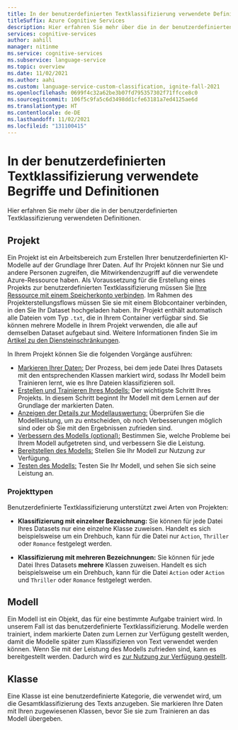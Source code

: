 ```yaml
---
title: In der benutzerdefinierten Textklassifizierung verwendete Definitionen
titleSuffix: Azure Cognitive Services
description: Hier erfahren Sie mehr über die in der benutzerdefinierten Textklassifizierung verwendeten Definitionen.
services: cognitive-services
author: aahill
manager: nitinme
ms.service: cognitive-services
ms.subservice: language-service
ms.topic: overview
ms.date: 11/02/2021
ms.author: aahi
ms.custom: language-service-custom-classification, ignite-fall-2021
ms.openlocfilehash: 0699f4c32a62be3b07fd795357302f71ffcce8c0
ms.sourcegitcommit: 106f5c9fa5c6d3498dd1cfe63181a7ed4125ae6d
ms.translationtype: HT
ms.contentlocale: de-DE
ms.lasthandoff: 11/02/2021
ms.locfileid: "131100415"
---
```

# <a name="terms-and-definitions-used-in-custom-text-classification"></a>In der benutzerdefinierten Textklassifizierung verwendete Begriffe und Definitionen 

Hier erfahren Sie mehr über die in der benutzerdefinierten Textklassifizierung verwendeten Definitionen. 

## <a name="project"></a>Projekt

Ein Projekt ist ein Arbeitsbereich zum Erstellen Ihrer benutzerdefinierten KI-Modelle auf der Grundlage Ihrer Daten. Auf Ihr Projekt können nur Sie und andere Personen zugreifen, die Mitwirkendenzugriff auf die verwendete Azure-Ressource haben.
Als Voraussetzung für die Erstellung eines Projekts zur benutzerdefinierten Textklassifizierung müssen Sie [Ihre Ressource mit einem Speicherkonto verbinden](how-to/create-project.md).
Im Rahmen des Projekterstellungsflows müssen Sie sie mit einem Blobcontainer verbinden, in den Sie Ihr Dataset hochgeladen haben. Ihr Projekt enthält automatisch alle Dateien vom Typ `.txt`, die in Ihrem Container verfügbar sind. Sie können mehrere Modelle in Ihrem Projekt verwenden, die alle auf demselben Dataset aufgebaut sind. Weitere Informationen finden Sie im [Artikel zu den Diensteinschränkungen](service-limits.md).

In Ihrem Projekt können Sie die folgenden Vorgänge ausführen:

* [Markieren Ihrer Daten:](./how-to/tag-data.md) Der Prozess, bei dem jede Datei Ihres Datasets mit den entsprechenden Klassen markiert wird, sodass Ihr Modell beim Trainieren lernt, wie es Ihre Dateien klassifizieren soll.
* [Erstellen und Trainieren Ihres Modells:](./how-to/train-model.md) Der wichtigste Schritt Ihres Projekts. In diesem Schritt beginnt Ihr Modell mit dem Lernen auf der Grundlage der markierten Daten. 
* [Anzeigen der Details zur Modellauswertung:](./how-to/view-model-evaluation.md) Überprüfen Sie die Modellleistung, um zu entscheiden, ob noch Verbesserungen möglich sind oder ob Sie mit den Ergebnissen zufrieden sind.
* [Verbessern des Modells (optional):](./how-to/improve-model.md) Bestimmen Sie, welche Probleme bei Ihrem Modell aufgetreten sind, und verbessern Sie die Leistung.
* [Bereitstellen des Modells:](quickstart.md?pivots=language-studio#deploy-your-model) Stellen Sie Ihr Modell zur Nutzung zur Verfügung. 
* [Testen des Modells:](quickstart.md?pivots=language-studio#test-your-model) Testen Sie Ihr Modell, und sehen Sie sich seine Leistung an.

### <a name="project-types"></a>Projekttypen

Benutzerdefinierte Textklassifizierung unterstützt zwei Arten von Projekten:

* **Klassifizierung mit einzelner Bezeichnung:** Sie können für jede Datei Ihres Datasets nur eine einzelne Klasse zuweisen. Handelt es sich beispielsweise um ein Drehbuch, kann für die Datei nur `Action`, `Thriller` oder `Romance` festgelegt werden.

* **Klassifizierung mit mehreren Bezeichnungen:** Sie können für jede Datei Ihres Datasets **mehrere** Klassen zuweisen. Handelt es sich beispielsweise um ein Drehbuch, kann für die Datei `Action` oder `Action` und `Thriller` oder `Romance` festgelegt werden.

## <a name="model"></a>Modell

Ein Modell ist ein Objekt, das für eine bestimmte Aufgabe trainiert wird. In unserem Fall ist das benutzerdefinierte Textklassifizierung. Modelle werden trainiert, indem markierte Daten zum Lernen zur Verfügung gestellt werden, damit die Modelle später zum Klassifizieren von Text verwendet werden können. Wenn Sie mit der Leistung des Modells zufrieden sind, kann es bereitgestellt werden. Dadurch wird es [zur Nutzung zur Verfügung gestellt](https://aka.ms/ct-runtime-swagger).

## <a name="class"></a>Klasse

Eine Klasse ist eine benutzerdefinierte Kategorie, die verwendet wird, um die Gesamtklassifizierung des Texts anzugeben. Sie markieren Ihre Daten mit Ihren zugewiesenen Klassen, bevor Sie sie zum Trainieren an das Modell übergeben. 
